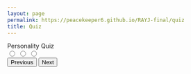 ```yaml
---
layout: page
permalink: https://peacekeeper6.github.io/RAYJ-final/quiz
title: Quiz
---
```

<head>
    <title>Personality Quiz</title>
    <link href="https://fonts.googleapis.com/css?family=Roboto" rel="stylesheet">
</head>

<body>
    <div class="quiz-container">
        <div class="title">Personality Quiz</div>
        <div id="question" class="question"></div>
        <label class="option">
            <input type="radio" name="option" value="1" />
            <span class="option1"></span>
        </label>
        <label class="option">
            <input type="radio" name="option" value="2" />
            <span class="option2"></span>
        </label>
        <label class="option">
            <input type="radio" name="option" value="3" />
            <span class="option3"></span>
        </label>
        <!-- Buttons -->
        <div class="controls">
            <button class="previous">Previous</button>
            <button class="next">Next</button>
        </div>
    </div>
    <div class="result">
    </div>
</body>

<script>
    const questions = [
  {
    "question": "Age range?",
    "answer1": "under 18",
    "answer1Total": "1",
    "answer2": "18 - 30",
    "answer2Total": "2",
    "answer3": "over 30",
    "answer3Total": "3"
  },
  {
    "question": "I am very imaginative.",
    "answer1": "Agree",
    "answer1Total": "1",
    "answer2": "Neutral",
    "answer2Total": "2",
    "answer3": "Disagree",
    "answer3Total": "3"
  },
  {
    "question":
      "Select in which order you would value these \"Money, Love & Career",
    "answer1": "Love, Career, Money",
    "answer1Total": "1",
    "answer2": "Money, Career, Love",
    "answer2Total": "3",
    "answer3": "Career, Love, Money",
    "answer3Total": "2"
  },
  {
    "question": "Best Sentence to describe you?",
    "answer1": "You feel superior to other people.",
    "answer1Total": "3",
    "answer2": "You consider yourself more practical than creative.",
    "answer2Total": "2",
    "answer3":
      "Winning a debate matters less to you than making sure no one gets upset.",
    "answer3Total": "1"
  },
  {
    "question": "Which best describes your relationship with food",
    "answer1": "You tend to over-eat when you have company.",
    "answer1Total": "1",
    "answer2": "You tend to eat snacks secretly.",
    "answer2Total": "2",
    "answer3": "You prepare food and don\’t even look at the recipe.",
    "answer3Total": "3"
  },
  {
    "question":
      "You make plans with a friend and they cancel on you, what do you do?",
    "answer1":
      "Say \"whatever\" and plan a night that'll be GREAT so they don't cancel again.",
    "answer1Total": "3",
    "answer2": "Feel hurt because you were looking forward to tonight.",
    "answer2Total": "2",
    "answer3": "No problem, you kinda wanted to stay home anyway.",
    "answer3Total": "1"
  },
  {
    "question": "Which of the following colors do you like most?",
    "answer1": "Black",
    "answer1Total": "1",
    "answer2": "Yellow or light blue",
    "answer2Total": "2",
    "answer3": "Red or orange",
    "answer3Total": "3"
  }
]


let currentQuestion = 0;
let score = [];
let selectedAnswersData = [];
const totalQuestions =questions.length;

const container = document.querySelector('.quiz-container');
const questionEl = document.querySelector('.question');
const option1 = document.querySelector('.option1');
const option2 = document.querySelector('.option2');
const option3 = document.querySelector('.option3');
const nextButton = document.querySelector('.next');
const previousButton = document.querySelector('.previous');
const restartButton = document.querySelector('.restart');
const result = document.querySelector('.result');

//Function to generate question 
function generateQuestions (index) {
    //Select each question by passing it a particular index
    const question = questions[index];
    const option1Total = questions[index].answer1Total;
    const option2Total = questions[index].answer2Total;
    const option3Total = questions[index].answer3Total;
    //Populate html elements 
    questionEl.innerHTML = `${index + 1}. ${question.question}`
    option1.setAttribute('data-total', `${option1Total}`);
    option2.setAttribute('data-total', `${option2Total}`);
    option3.setAttribute('data-total', `${option3Total}`);
    option1.innerHTML = `${question.answer1}`
    option2.innerHTML = `${question.answer2}`
    option3.innerHTML = `${question.answer3}`
}


function loadNextQuestion () {
    const selectedOption = document.querySelector('input[type="radio"]:checked');
    //Check if there is a radio input checked
    if(!selectedOption) {
        alert('Please select your answer!');
        return;
    }
    //Get value of selected radio
    const answerScore = Number(selectedOption.nextElementSibling.getAttribute('data-total'));

    ////Add the answer score to the score array
    score.push(answerScore);

    selectedAnswersData.push()
    

    const totalScore = score.reduce((total, currentNum) => total + currentNum);

    currentQuestion++;

        //once finished clear checked
        selectedOption.checked = false;
    //If quiz is on the final question
    if(currentQuestion == totalQuestions - 1) {
        nextButton.textContent = 'Finish';
    }

    if($(totalScore) => 1 && <= 3) {
      yourGenre = "Pop";
      yourArtists = "You may be more prone than the average person of getting emotional. You may enjoy artists like Frank Ocean, the Weeknd, and Car Seat Headrest."
    if($(totalScore) => 4 && <= 6) {
      yourGenre = "Pop";
      yourArtists = "You're cheerful and a happy spirit to be around. You may enjoy artists like Taylor Swift, Katy Perry, and Panic at the Disco."
    if($(totalScore) => 7 && <= 9) {
      yourGenre = "Pop/R&B";
      yourArtists = "You're extremely calm and make sure that things are in your control first. You may enjoy artists like Clairo, Jhene Aiko, and Jorja Smith."
    }
    if($(totalScore) => 10 && <= 12) {
      yourGenre = "Alternative";
      yourArtists = "You make timely decisions and know how to manage your decisions based on your circumstances. You may like artists like Thundercat, FKA twigs, and Childish Gambino."
    }
    if($(totalScore) => 13 && <= 15) {
      yourGenre = "Alternative";
      yourArtists = "You're cool-headed and old people might refer to you as a good soul. You may like artists like Gorillaz, Tame Impala, and Bon Iver."
      yourSongs = ""
    }
    if($(totalScore) => 14 && <= 16) {
      yourGenre = "Rap/Hip-Hop";
      yourArtists = "You may have a tendency to be impulsive, but you're also intelligent. You may like artists like Kendrick Lamar, Joey Bada$$, and J. Cole"
      yourSongs = ""
    }
    if($(totalScore) => 17 && <= 19) {
      yourGenre = "Rap/Hip-Hop";
      yourArtists = "You're quick to act and make decisions when you know you need to. You may like artists like Travis Scott, Future, and Young Thug"
      yourSongs = ""
    }
    if($(totalScore) => 20 && <= 21) {
      yourGenre = "Rap/Hip-Hop"
      yourArtists = "You have likely been referred to as aggressive before (Don't worry, it's not necessarily a bad thing). Some artists you might like are Ski Mask the Slump God, Dababy, and Westside Gunn.
      yourSongs = ""
    }
  
    if(currentQuestion == totalQuestions) {
        container.style.display = 'none';
        result.innerHTML =
         `<h1 class="final-score">Your genre: ${yourGenre}</h1>
         <div class="summary">${yourArtists}</div>
            <h1>Summary</h1>
        <button class="restart">Restart Quiz</button>
         `;
        return;
    }
<table>
    <thead>
    <tr>
      <th>Likes</th>
      <th>Dislikes</th>
    </tr>
    </thead>
    <tbody id="result">
    </tbody>
  </table>
    // prepare HTML defined "result" container for new output
    const resultContainer = document.getElementById("result");
  
    // keys for joke reactions
    const LIKE = "like";
    const DISLIKE = "dislike";
  
    // prepare fetch urls;
    const url = "https://peacekeeper6.github.io/RAYJ-final/quiz/";
    // const url = "http://localhost:8080/api/songs/";
    // const get_url = url +"/";
    const like_url = url + "/like/";  // like reaction
    const dislike_url = url + "/dislike/";  // dislike reaction
  
    // prepare fetch GET options
    const options = {
      method: 'GET', // *GET, POST, PUT, DELETE, etc.
      mode: 'cors', // no-cors, *cors, same-origin
      cache: 'default', // *default, no-cache, reload, force-cache, only-if-cached
      credentials: 'same-origin', // include, same-origin, omit
      headers: {
        'Content-Type': 'application/json'
        // 'Content-Type': 'application/x-www-form-urlencoded',
      },
    };
    // prepare fetch PUT options, clones with JS Spread Operator (...)
    const put_options = {...options, method: 'PUT'}; // clones and replaces method
  
    // fetch the API
    fetch(get_url, options)
      // response is a RESTful "promise" on any successful fetch
      .then(response => {
        // check for response errors
        if (response.status !== 200) {
            error('GET API response failure: ' + response.status);
            return;
        }
        // valid response will have JSON data
        response.json().then(data => {
            console.log(data);
            for (const row of data) {
              // make "tr element" for each "row of data"
              const tr = document.createElement("tr");
              
              // td for joke cell
              const song = document.createElement("td");
                song.innerHTML = row.id + ". " + row.song;  // add fetched data to innerHTML
  
              // td for like cell with onclick actions
              const like = document.createElement("td");
                const like_but = document.createElement('button');
                like_but.id = LIKE+row.id   // establishes a LIKE JS id for cell
                like_but.innerHTML = row.likes;  // add fetched "like count" to innerHTML
                like_but.onclick = function () {
                  // onclick function call with "like parameters"
                  reaction(LIKE, like_url+row.id, like_but.id);  
                };
                like.appendChild(like_but);  // add "like button" to like cell
  
              // td for dislike cell with onclick actions
              const dislike = document.createElement("td");
                const dislike_but = document.createElement('button');
                dislike_but.id = DISLIKE+row.id  // establishes a DISLIKE JS id for cell
                dislike_but.innerHTML = row.dislikes;  // add fetched "dislike count" to innerHTML
                dislike_but.onclick = function () {
                  // onclick function call with "jeer parameters"
                  reaction(DISLIKE, dislike_url+row.id, dislike_but.id);  
                };
                dislike.appendChild(dislike_but);  // add "boohoo button" to boohoo cell
               
              // this builds ALL td's (cells) into tr (row) element
              tr.appendChild(song);
              tr.appendChild(like);
              tr.appendChild(dislike);
  
              // this adds all the tr (row) work above to the HTML "result" container
              resultContainer.appendChild(tr);
            }
        })
    })
    // catch fetch errors (ie Nginx ACCESS to server blocked)
    .catch(err => {
      error(err + " " + get_url);
    });
  
    // Reaction function to likes or jeers user actions
    function reaction(type, put_url, elemID) {
  
      // fetch the API
      fetch(put_url, put_options)
      // response is a RESTful "promise" on any successful fetch
      .then(response => {
        // check for response errors
        if (response.status !== 200) {
            error("PUT API response failure: " + response.status)
            return;  // api failure
        }
        // valid response will have JSON data
        response.json().then(data => {
            console.log(data);
            // Likes or Jeers updated/incremented
            if (type === LIKE) // like data element
              document.getElementById(elemID).innerHTML = data.likes;  // fetched like data assigned to like Document Object Model (DOM)
            else if (type === DISLIKE) // jeer data element
              document.getElementById(elemID).innerHTML = data.dislikes;  // fetched dislike data assigned to dislike Document Object Model (DOM)
            else
              error("unknown type: " + type);  // should never occur
        })
      })
      // catch fetch errors (ie Nginx ACCESS to server blocked)
      .catch(err => {
        error(err + " " + put_url);
      });
      
    }
  
    // Something went wrong with actions or responses
    function error(err) {
      // log as Error in console
      console.error(err);
      // append error to resultContainer
      const tr = document.createElement("tr");
      const td = document.createElement("td");
      td.innerHTML = err;
      tr.appendChild(td);
      resultContainer.appendChild(tr);
    }
  
    generateQuestions(currentQuestion);
}

//Function to load previous question
function loadPreviousQuestion() {
    //Decrement quentions index
    currentQuestion--;
    //remove last array value;
    score.pop();
    //Generate the question
    generateQuestions(currentQuestion);
}

//Fuction to reset and restart the quiz;
function restartQuiz(e) {
    if(e.target.matches('button')) {
    //reset array index and score
    currentQuestion = 0;
    score = [];
    //Reload quiz to the start
    location.reload();
    }

}


generateQuestions(currentQuestion);
nextButton.addEventListener('click', loadNextQuestion);
previousButton.addEventListener('click',loadPreviousQuestion);
result.addEventListener('click',restartQuiz);
</script>

